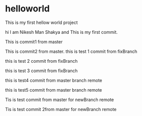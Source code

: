 # helloworld
This is my first hellow world project

hi I am Nikesh Man Shakya and This is my first commit.

This is commit1 from master

This is commit2 from master.
this is test 1 commit from fixBranch

this is test 2 commit from fixBranch

this is test 3 commit from fixBranch

this is test4 commit from master branch remote

this is test5 commit from master branch remote

Tis is test commit from master for newBranch remote

Tis is test commit 2from master for newBranch remote
